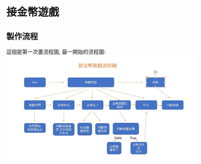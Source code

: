 接金幣遊戲
===================================================
製作流程
---------------------------------------------------
這個是第一次畫流程圖,
最一開始的流程圖:
![金幣流程圖](img/flow-chart.jpg)
